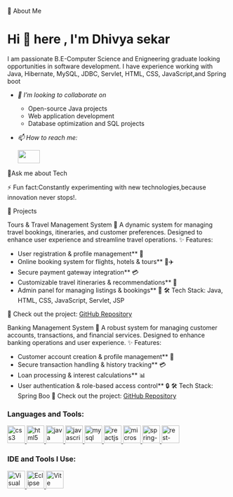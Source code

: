 🚀 About Me
<h1 >Hi 👋 here , I'm Dhivya sekar</h1>
I am passionate B.E-Computer Science and Enigneering graduate looking opportunities in software development. I have experience working with Java, Hibernate, MySQL, JDBC, Servlet, HTML, CSS, JavaScript,and Spring boot

- *👯 I’m looking to collaborate on*
    - Open-source Java projects
    - Web application development
    - Database optimization and SQL projects



-  *📫 How to reach me:*
 
     <a href="https://www.linkedin.com/in/dhivya-sekar-42b27228a/">
     <img src="https://upload.wikimedia.org/wikipedia/commons/c/ca/LinkedIn_logo_initials.png" width="50" height="30">
</a>

💬Ask me about Tech

⚡ Fun fact:Constantly experimenting with new technologies,because innovation never stops!.

📌 Projects

Tours & Travel Management System 🚀
A dynamic system for managing travel bookings, itineraries, and customer preferences. Designed to enhance user experience and streamline travel operations.
✨ Features:
- User registration & profile management** 📝
- Online booking system for flights, hotels & tours** 🏨✈️
- Secure payment gateway integration** 💳
- Customizable travel itineraries & recommendations** 📅
- Admin panel for managing listings & bookings** 🔧
🛠 Tech Stack: Java, HTML, CSS, JavaScript, Servlet, JSP

🚀 Check out the project: [GitHub Repository](https://github.com/Dhivya2151/ToursAndTravelsBooking/tree/master)

Banking Management System 🏦
A robust system for managing customer accounts, transactions, and financial services. Designed to enhance banking operations and user experience.
✨ Features:
- Customer account creation & profile management** 📝
- Secure transaction handling & history tracking** 💳
- Loan processing & interest calculations** 📊
- User authentication & role-based access control** 🔒
🛠 Tech Stack: Spring Boo
🚀 Check out the project: [GitHub Repository](https://github.com/Dhivya2151/BankingApplication)


<h3 align="left">Languages and Tools:</h3>
<p align="left">
  <a href="https://www.w3schools.com/css/" target="_blank" rel="noreferrer">
    <img src="https://img.icons8.com/color/48/css3.png" alt="css3" width="40" height="40"/>
  </a>
  <a href="https://www.w3.org/html/" target="_blank" rel="noreferrer">
    <img src="https://img.icons8.com/color/48/html-5--v1.png" alt="html5" width="40" height="40"/>
  </a>
  <a href="https://www.java.com" target="_blank" rel="noreferrer">
    <img src="https://img.icons8.com/color/48/java-coffee-cup-logo.png" alt="java" width="40" height="40"/>
  </a>
  <a href="https://developer.mozilla.org/en-US/docs/Web/JavaScript" target="_blank" rel="noreferrer">
    <img src="https://img.icons8.com/color/48/javascript--v1.png" alt="javascript" width="40" height="40"/>
  </a>
  
  <a href="https://www.mysql.com/" target="_blank" rel="noreferrer">
    <img src="https://img.icons8.com/color/48/mysql-logo.png" alt="mysql" width="40" height="40"/>
  </a>
<a href="https://reactjs.org/" target="_blank" rel="noreferrer">
  <img src="https://img.icons8.com/color/48/react-native.png" alt="reactjs" width="40" height="40"/>
</a>
<a href="https://microservices.io/" target="_blank" rel="noreferrer">
  <img src="https://img.icons8.com/ios-filled/50/network.png" alt="microservices" width="40" height="40"/>
</a>
<a href="https://docs.spring.io/spring-security/reference/index.html" target="_blank" rel="noreferrer">
  <img src="https://img.icons8.com/ios-filled/50/lock--v1.png" alt="spring-security" width="40" height="40"/>
</a>
<a href="https://restfulapi.net/" target="_blank" rel="noreferrer">
  <img src="https://img.icons8.com/ios/50/api.png" alt="rest-api" width="40" height="40"/>
</a>
</p>
<h3 align="left">IDE and Tools I Use:</h3>
<p align="left">
  <a href="https://visualstudio.microsoft.com/" target="_blank" rel="noreferrer">
    <img src="https://img.icons8.com/color/48/visual-studio--v2.png" alt="Visual Studio" width="40" height="40"/>
  </a>
  <a href="https://www.eclipse.org/" target="_blank" rel="noreferrer">
  <img src="https://cdn2.iconfinder.com/data/icons/metro-uinvert-dock/128/Eclipse.png" alt="Eclipse" width="40" height="40"/>
</a>


  <a href="https://vitejs.dev/" target="_blank" rel="noreferrer">
  <img src="https://upload.wikimedia.org/wikipedia/commons/f/f1/Vitejs-logo.svg" alt="Vite" width="40" height="40"/>
</a>
</p>
